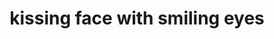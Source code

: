 ---
layout: smileys&emotion
title: kissing face with smiling eyes
emoji: kissing_face_with_smiling_eyes
permalink: 😙.html
image: assets/img/3moji/kissing_face_with_smiling_eyes.png
---